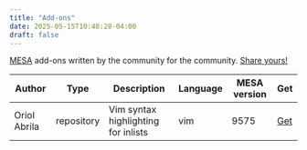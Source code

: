 ```yaml
---
title: "Add-ons"
date: 2025-05-15T10:48:28-04:00
draft: false
---
```


[MESA](https://mesastar.org) add-ons written by the
community for the community. [Share yours!](https://zenodo.org/communities/mesa/)

| Author       | Type       | Description                         | Language | MESA version | Get                                               |
|--------------|------------|-------------------------------------|----------|--------------|---------------------------------------------------|
| Oriol Abrila | repository | Vim syntax highlighting for inlists | vim      | 9575         | [Get](https://github.com/OriolAbril/MESAstro-vim) |







